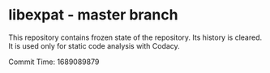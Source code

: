# libexpat - master branch

This repository contains frozen state of the repository.
Its history is cleared. It is used only for static code
analysis with Codacy.

Commit Time: 1689089879
